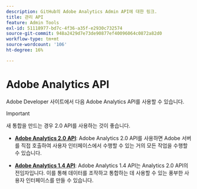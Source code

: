 ```yaml
---
description: GitHub의 Adobe Analytics Admin API에 대한 링크.
title: 관리 API
feature: Admin Tools
exl-id: 51118977-bd7c-4f36-a35f-e2930c732574
source-git-commit: 948a2429d7e73de90877ef40096064c0872a82d0
workflow-type: tm+mt
source-wordcount: '106'
ht-degree: 16%

---
```


# Adobe Analytics API

Adobe Developer 사이트에서 다음 Adobe Analytics API를 사용할 수 있습니다.

>[!IMPORTANT]
>
>새 통합을 만드는 경우 2.0 API를 사용하는 것이 좋습니다.


* [**Adobe Analytics 2.0 API**](https://developer.adobe.com/analytics-apis/docs/2.0/): Adobe Analytics 2.0 API를 사용하면 Adobe 서버를 직접 호출하여 사용자 인터페이스에서 수행할 수 있는 거의 모든 작업을 수행할 수 있습니다.

* [**Adobe Analytics 1.4 API**](https://developer.adobe.com/analytics-apis/docs/1.4/): Adobe Analytics 1.4 API는 Analytics 2.0 API의 전임자입니다. 이를 통해 데이터를 조작하고 통합하는 데 사용할 수 있는 풍부한 사용자 인터페이스를 만들 수 있습니다.
